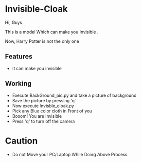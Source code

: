 # Invisible-Cloak

Hi, Guys 

This is a model Which can make you Invisible .

Now, Harry Potter is not the only one

## Features

- It can make you invisible 

## Working

- Execute BackGround_pic.py and take a picture of background 
- Save the picture by pressing 'q'
- Now execute Invisble_cloak.py
- Pick any Blue color cloth in Front of you
- Booom! You are Invisible
- Press 'q' to turn off the camera

# Caution
- Do not Move your PC/Laptop While Doing Above Process
